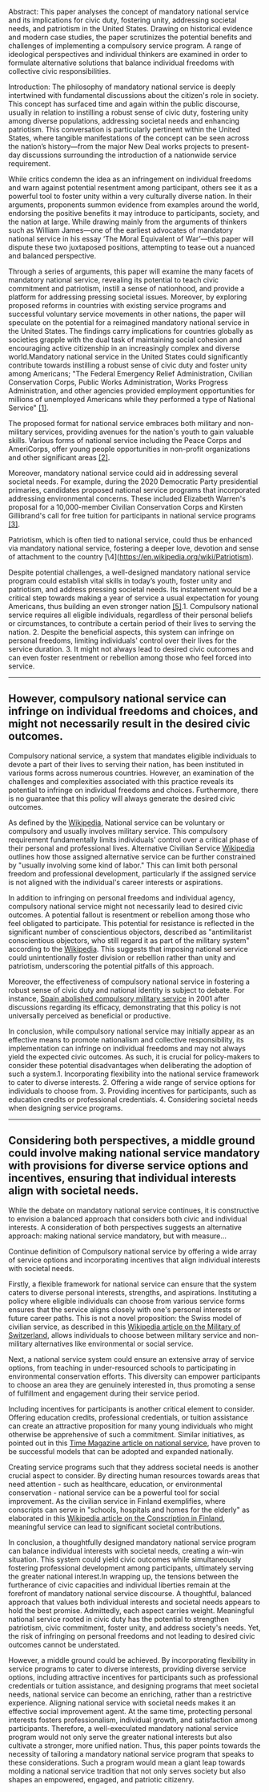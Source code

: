 Abstract: This paper analyses the concept of mandatory national service and its implications for civic duty, fostering unity, addressing societal needs, and patriotism in the United States. Drawing on historical evidence and modern case studies, the paper scrutinizes the potential benefits and challenges of implementing a compulsory service program. A range of ideological perspectives and individual thinkers are examined in order to formulate alternative solutions that balance individual freedoms with collective civic responsibilities. 

Introduction: The philosophy of mandatory national service is deeply intertwined with fundamental discussions about the citizen's role in society. This concept has surfaced time and again within the public discourse, usually in relation to instilling a robust sense of civic duty, fostering unity among diverse populations, addressing societal needs and enhancing patriotism. This conversation is particularly pertinent within the United States, where tangible manifestations of the concept can be seen across the nation’s history—from the major New Deal works projects to present-day discussions surrounding the introduction of a nationwide service requirement.

While critics condemn the idea as an infringement on individual freedoms and warn against potential resentment among participant, others see it as a powerful tool to foster unity within a very culturally diverse nation. In their arguments, proponents summon evidence from examples around the world, endorsing the positive benefits it may introduce to participants, society, and the nation at large. While drawing mainly from the arguments of thinkers such as William James—one of the earliest advocates of mandatory national service in his essay ‘The Moral Equivalent of War’—this paper will dispute these two juxtaposed positions, attempting to tease out a nuanced and balanced perspective.

Through a series of arguments, this paper will examine the many facets of mandatory national service, revealing its potential to teach civic commitment and patriotism, instill a sense of nationhood, and provide a platform for addressing pressing societal issues. Moreover, by exploring proposed reforms in countries with existing service programs and successful voluntary service movements in other nations, the paper will speculate on the potential for a reimagined mandatory national service in the United States. The findings carry implications for countries globally as societies grapple with the dual task of maintaining social cohesion and encouraging active citizenship in an increasingly complex and diverse world.Mandatory national service in the United States could significantly contribute towards instilling a robust sense of civic duty and foster unity among Americans; "The Federal Emergency Relief Administration, Civilian Conservation Corps, Public Works Administration, Works Progress Administration, and other agencies provided employment opportunities for millions of unemployed Americans while they performed a type of National Service" [\[1\]](https://en.wikipedia.org/wiki/National_service_in_the_United_States).

The proposed format for national service embraces both military and non-military services, providing avenues for the nation's youth to gain valuable skills. Various forms of national service including the Peace Corps and AmeriCorps, offer young people opportunities in non-profit organizations and other significant areas [\[2\]](https://en.wikipedia.org/wiki/National_service).
 
Moreover, mandatory national service could aid in addressing several societal needs. For example, during the 2020 Democratic Party presidential primaries, candidates proposed national service programs that incorporated addressing environmental concerns. These included Elizabeth Warren's proposal for a 10,000-member Civilian Conservation Corps and Kirsten Gillibrand's call for free tuition for participants in national service programs [\[3\]](https://en.wikipedia.org/wiki/National_service_in_the_United_States).
 
Patriotism, which is often tied to national service, could thus be enhanced via mandatory national service, fostering a deeper love, devotion and sense of attachment to the country [\4\](https://en.wikipedia.org/wiki/Patriotism).

Despite potential challenges, a well-designed mandatory national service program could establish vital skills in today’s youth, foster unity and patriotism, and address pressing societal needs. Its instatement would be a critical step towards making a year of service a usual expectation for young Americans, thus building an even stronger nation [\[5\]](https://en.wikipedia.org/wiki/National_service_in_the_United_States).1. Compulsory national service requires all eligible individuals, regardless of their personal beliefs or circumstances, to contribute a certain period of their lives to serving the nation. 
2. Despite the beneficial aspects, this system can infringe on personal freedoms, limiting individuals' control over their lives for the service duration.
3. It might not always lead to desired civic outcomes and can even foster resentment or rebellion among those who feel forced into service.

---

## However, compulsory national service can infringe on individual freedoms and choices, and might not necessarily result in the desired civic outcomes.

Compulsory national service, a system that mandates eligible individuals to devote a part of their lives to serving their nation, has been instituted in various forms across numerous countries. However, an examination of the challenges and complexities associated with this practice reveals its potential to infringe on individual freedoms and choices. Furthermore, there is no guarantee that this policy will always generate the desired civic outcomes.

As defined by the [Wikipedia](https://en.wikipedia.org/wiki/National_service), National service can be voluntary or compulsory and usually involves military service. This compulsory requirement fundamentally limits individuals' control over a critical phase of their personal and professional lives. Alternative Civilian Service [Wikipedia](https://en.wikipedia.org/wiki/Alternative_civilian_service) outlines how those assigned alternative service can be further constrained by "usually involving some kind of labor." This can limit both personal freedom and professional development, particularly if the assigned service is not aligned with the individual's career interests or aspirations.

In addition to infringing on personal freedoms and individual agency, compulsory national service might not necessarily lead to desired civic outcomes. A potential fallout is resentment or rebellion among those who feel obligated to participate. This potential for resistance is reflected in the significant number of conscientious objectors, described as "antimilitarist conscientious objectors, who still regard it as part of the military system" according to the [Wikipedia](https://en.wikipedia.org/wiki/Alternative_civilian_service). This suggests that imposing national service could unintentionally foster division or rebellion rather than unity and patriotism, underscoring the potential pitfalls of this approach.

Moreover, the effectiveness of compulsory national service in fostering a robust sense of civic duty and national identity is subject to debate. For instance, [Spain abolished compulsory military service](https://en.wikipedia.org/wiki/Military_service) in 2001 after discussions regarding its efficacy, demonstrating that this policy is not universally perceived as beneficial or productive.

In conclusion, while compulsory national service may initially appear as an effective means to promote nationalism and collective responsibility, its implementation can infringe on individual freedoms and may not always yield the expected civic outcomes. As such, it is crucial for policy-makers to consider these potential disadvantages when deliberating the adoption of such a system.1. Incorporating flexibility into the national service framework to cater to diverse interests.
2. Offering a wide range of service options for individuals to choose from.
3. Providing incentives for participants, such as education credits or professional credentials.
4. Considering societal needs when designing service programs.

---

## Considering both perspectives, a middle ground could involve making national service mandatory with provisions for diverse service options and incentives, ensuring that individual interests align with societal needs.

While the debate on mandatory national service continues, it is constructive to envision a balanced approach that considers both civic and individual interests. A consideration of both perspectives suggests an alternative approach: making national service mandatory, but with measure...
Continue definition of Compulsory national service by offering a wide array of service options and incorporating incentives that align individual interests with societal needs.

Firstly, a flexible framework for national service can ensure that the system caters to diverse personal interests, strengths, and aspirations. Instituting a policy where eligible individuals can choose from various service forms ensures that the service aligns closely with one's personal interests or future career paths. This is not a novel proposition: the Swiss model of civilian service, as described in this [Wikipedia article on the Military of Switzerland](https://en.wikipedia.org/wiki/Military_of_Switzerland), allows individuals to choose between military service and non-military alternatives like environmental or social service.

Next, a national service system could ensure an extensive array of service options, from teaching in under-resourced schools to participating in environmental conservation efforts. This diversity can empower participants to choose an area they are genuinely interested in, thus promoting a sense of fulfillment and engagement during their service period. 

Including incentives for participants is another critical element to consider. Offering education credits, professional credentials, or tuition assistance can create an attractive proposition for many young individuals who might otherwise be apprehensive of such a commitment. Similar initiatives, as pointed out in this [Time Magazine article on national service](https://time.com/5788553/youth-national-service/), have proven to be successful models that can be adopted and expanded nationally.

Creating service programs such that they address societal needs is another crucial aspect to consider. By directing human resources towards areas that need attention - such as healthcare, education, or environmental conservation - national service can be a powerful tool for social improvement. As the civilian service in Finland exemplifies, where conscripts can serve in "schools, hospitals and homes for the elderly" as elaborated in this [Wikipedia article on the Conscription in Finland](https://en.wikipedia.org/wiki/Conscription_in_Finland), meaningful service can lead to significant societal contributions.

In conclusion, a thoughtfully designed mandatory national service program can balance individual interests with societal needs, creating a win-win situation. This system could yield civic outcomes while simultaneously fostering professional development among participants, ultimately serving the greater national interest.In wrapping up, the tensions between the furtherance of civic capacities and individual liberties remain at the forefront of mandatory national service discourse. A thoughtful, balanced approach that values both individual interests and societal needs appears to hold the best promise. Admittedly, each aspect carries weight. Meaningful national service rooted in civic duty has the potential to strengthen patriotism, civic commitment, foster unity, and address society's needs. Yet, the risk of infringing on personal freedoms and not leading to desired civic outcomes cannot be understated.

However, a middle ground could be achieved. By incorporating flexibility in service programs to cater to diverse interests, providing diverse service options, including attractive incentives for participants such as professional credentials or tuition assistance, and designing programs that meet societal needs, national service can become an enriching, rather than a restrictive experience. Aligning national service with societal needs makes it an effective social improvement agent. At the same time, protecting personal interests fosters professionalism, individual growth, and satisfaction among participants. Therefore, a well-execulated mandatory national service program would not only serve the greater national interests but also cultivate a stronger, more unified nation. Thus, this paper points towards the necessity of tailoring a mandatory national service program that speaks to these considerations. Such a program would mean a giant leap towards molding a national service tradition that not only serves society but also shapes an empowered, engaged, and patriotic citizenry.